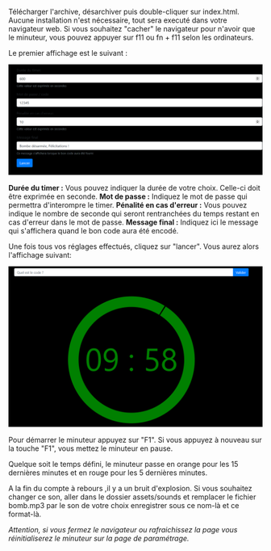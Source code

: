 
Télécharger l'archive, désarchiver puis double-cliquer sur index.html. Aucune installation n'est nécessaire, tout sera executé dans votre navigateur web. Si vous souhaitez "cacher" le navigateur pour n'avoir que le minuteur, vous pouvez appuyer sur f11 ou fn + f11 selon les ordinateurs.

Le premier affichage est le suivant :

![réglage minuteur](https://github.com/Gatomlo/Escape-Game-Timer-Avec-Code/blob/master/Screenshot_2.png)

**Durée du timer :** Vous pouvez indiquer la durée de votre choix. Celle-ci doit être exprimée en seconde. 
**Mot de passe :** Indiquez le mot de passe qui permettra d'interompre le timer.
**Pénalité en cas d'erreur :** Vous pouvez indique le nombre de seconde qui seront rentranchées du temps restant en cas d'erreur dans le mot de passe.
**Message final :** Indiquez ici le message qui s'affichera quand le bon code aura été encodé. 

Une fois tous vos réglages effectués, cliquez sur "lancer". Vous aurez alors l'affichage suivant:

![minuteur](https://github.com/Gatomlo/Escape-Game-Timer-Avec-Code/blob/master/Screenshot_3.png)

Pour démarrer le minuteur appuyez sur "F1". Si vous appuyez à nouveau sur la touche "F1", vous mettez le minuteur en pause. 

Quelque soit le temps défini, le minuteur passe en orange pour les 15 dernières minutes et en rouge pour les 5 dernières minutes.

A la fin du compte à rebours ,il y a un bruit d'explosion. Si vous souhaitez changer ce son, aller dans le dossier assets/sounds et remplacer le fichier bomb.mp3 par le son de votre choix enregistrer sous ce nom-là et ce format-là.

*Attention, si vous fermez le navigateur ou rafraichissez la page vous réinitialiserez le minuteur sur la page de paramétrage.*

